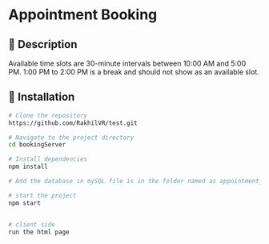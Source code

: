 # Appointment Booking

## 📌 Description

Available time slots are 30-minute intervals between 10:00 AM and 5:00 PM.
1:00 PM to 2:00 PM is a break and should not show as an available slot.

## 🚀 Installation

```sh
# Clone the repository
https://github.com/RakhilVR/test.git

# Navigate to the project directory
cd bookingServer

# Install dependencies
npm install

# Add the database in mySQL file is in the folder named as appointment_db

# start the project
npm start


# client side
run the html page 


```
